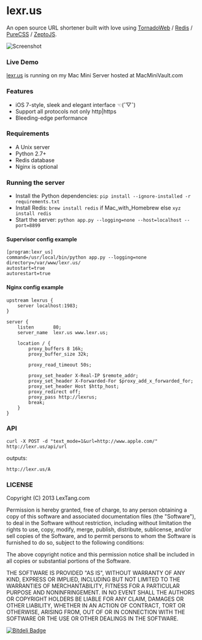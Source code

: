 # lexr.us

An open source URL shortener built with love
using [TornadoWeb](http://www.tornadoweb.org) / [Redis](http://redis.io/) / [PureCSS](http://purecss.io/) / [ZeptoJS](http://zeptojs.com).

![Screenshot](https://f.cloud.github.com/assets/219689/824974/8d41befa-f057-11e2-8ebc-8129357da309.png)


### Live Demo

[lexr.us](http://lexr.us) is running on my Mac Mini Server hosted at MacMiniVault.com


### Features

* iOS 7-style, sleek and elegant interface ☜(ˆ▽ˆ)
* Support all protocols not only http|https
* Bleeding-edge performance


### Requirements

* A Unix server
* Python 2.7+
* Redis database
* Nginx is optional


### Running the server

* Install the Python dependencies: ```pip install --ignore-installed -r requirements.txt```
* Install Redis: ```brew install redis``` if Mac_with_Homebrew else ```xyz install redis```
* Start the server: ```python app.py --logging=none --host=localhost --port=8899```

#### Supervisor config example

```
[program:lexr_us]
command=/usr/local/bin/python app.py --logging=none
directory=/var/www/lexr.us/
autostart=true
autorestart=true
```

#### Nginx config example

```
upstream lexrus {
    server localhost:1983;
}

server {
    listen       80;
    server_name  lexr.us www.lexr.us;

    location / {
        proxy_buffers 8 16k;
        proxy_buffer_size 32k;

        proxy_read_timeout 50s;

        proxy_set_header X-Real-IP $remote_addr;
        proxy_set_header X-Forwarded-For $proxy_add_x_forwarded_for;
        proxy_set_header Host $http_host;
        proxy_redirect off;
        proxy_pass http://lexrus;
        break;
    }
}
```

### API

```
curl -X POST -d "text_mode=1&url=http://www.apple.com/" http://lexr.us/api/url
```

outputs:

```
http://lexr.us/A
```


### LICENSE

Copyright (C) 2013 LexTang.com

Permission is hereby granted, free of charge, to any person obtaining a copy of this software and associated documentation files (the "Software"), to deal in the Software without restriction, including without limitation the rights to use, copy, modify, merge, publish, distribute, sublicense, and/or sell copies of the Software, and to permit persons to whom the Software is furnished to do so, subject to the following conditions:

The above copyright notice and this permission notice shall be included in all copies or substantial portions of the Software.

THE SOFTWARE IS PROVIDED "AS IS", WITHOUT WARRANTY OF ANY KIND, EXPRESS OR IMPLIED, INCLUDING BUT NOT LIMITED TO THE WARRANTIES OF MERCHANTABILITY, FITNESS FOR A PARTICULAR PURPOSE AND NONINFRINGEMENT. IN NO EVENT SHALL THE AUTHORS OR COPYRIGHT HOLDERS BE LIABLE FOR ANY CLAIM, DAMAGES OR OTHER LIABILITY, WHETHER IN AN ACTION OF CONTRACT, TORT OR OTHERWISE, ARISING FROM, OUT OF OR IN CONNECTION WITH THE SOFTWARE OR THE USE OR OTHER DEALINGS IN THE SOFTWARE.

[![Bitdeli Badge](https://d2weczhvl823v0.cloudfront.net/lexrus/lexr.us/trend.png)](https://bitdeli.com/free "Bitdeli Badge")

